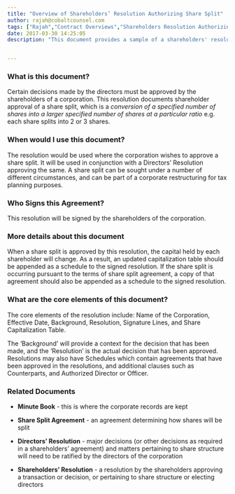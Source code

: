 ```yaml
---
title: "Overview of Shareholders’ Resolution Authorizing Share Split"
author: rajah@cobaltcounsel.com
tags: ["Rajah","Contract Overviews","Shareholders Resolution Authorizing Share Split"]
date: 2017-03-30 14:25:05
description: "This document provides a sample of a shareholders' resolution authorizing share split."


---
```




 

### What is this document?

Certain decisions made by the directors must be approved by the shareholders of a corporation. This resolution documents shareholder approval of a share split, which is a *conversion of a specified number of shares into a larger specified number of shares at a particular ratio* e.g. each share splits into 2 or 3 shares.

 

### When would I use this document?

The resolution would be used where the corporation wishes to approve a share split. It will be used in conjunction with a Directors’ Resolution approving the same. A share split can be sought under a number of different circumstances, and can be part of a corporate restructuring for tax planning purposes.

 

### Who Signs this Agreement?

This resolution will be signed by the shareholders of the corporation.

 

### More details about this document

When a share split is approved by this resolution, the capital held by each shareholder will change. As a result, an updated capitalization table should be appended as a schedule to the signed resolution. If the share split is occurring pursuant to the terms of share split agreement, a copy of that agreement should also be appended as a schedule to the signed resolution.

 

### What are the core elements of this document?

The core elements of the resolution include: Name of the Corporation, Effective Date, Background, Resolution, Signature Lines, and Share Capitalization Table. 

The ‘Background’ will provide a context for the decision that has been made, and the ‘Resolution’ is the actual decision that has been approved. Resolutions may also have Schedules which contain agreements that have been approved in the resolutions, and additional clauses such as Counterparts, and Authorized Director or Officer. 

 

### Related Documents

- **Minute Book** - this is where the corporate records are kept

- **Share Split Agreement** - an agreement determining how shares will be split

- **Directors’ Resolution** - major decisions (or other decisions as required in a shareholders’ agreement) and matters pertaining to share structure will need to be ratified by the directors of the corporation

- **Shareholders’ Resolution** -  a resolution by the shareholders approving a transaction or decision, or pertaining to share structure or electing directors

 
